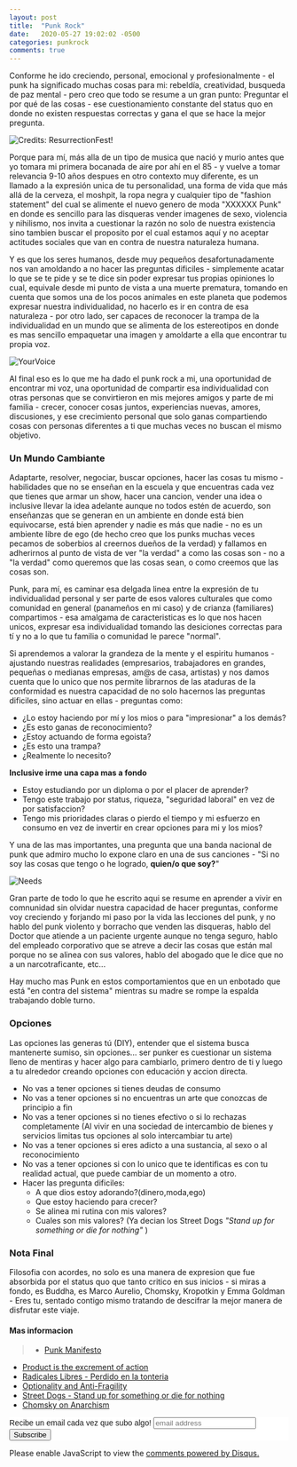 ```yaml
---
layout: post
title:  "Punk Rock"
date:   2020-05-27 19:02:02 -0500
categories: punkrock
comments: true
---
```


Conforme he ido creciendo, personal, emocional y profesionalmente - el punk ha significado muchas cosas para mi: rebeldía,  creatividad, busqueda de paz mental - pero creo que todo se resume a un gran punto: Preguntar el por qué de las cosas - ese cuestionamiento constante del status quo en donde no existen respuestas correctas y gana el que se hace la mejor pregunta.

![Credits: ResurrectionFest!](https://i.ytimg.com/vi/lK_1C_KGGFQ/maxresdefault.jpg "Foto: Youtube - User: ResurrectionFest")

Porque para mí, más alla de un tipo de musica que nació y murio antes que yo tomara mi primera bocanada de aire por ahí en el 85 - y vuelve a tomar relevancia 9-10 años despues en otro contexto muy diferente, es un llamado a la expresión unica de tu personalidad, una forma de vida que más allá de la cerveza, el moshpit, la ropa negra y cualquier tipo de "fashion statement" del cual se alimente el nuevo genero de moda "XXXXXX Punk" en donde es sencillo para las disqueras vender imagenes de sexo, violencia y nihilismo, nos invita a cuestionar la razón no solo de nuestra existencia sino tambien buscar el proposito por el cual estamos aquí y no aceptar actitudes sociales que van en contra de nuestra naturaleza humana.

Y es que los seres humanos, desde muy pequeños desafortunadamente nos van amoldando a no hacer las preguntas dificiles - simplemente acatar lo que se te pide y se te dice sin poder expresar tus propias opiniones lo cual, equivale desde mi punto de vista a una muerte prematura, tomando en cuenta que somos una de los pocos animales en este planeta que podemos expresar nuestra individualidad, no hacerlo es ir en contra de esa naturaleza - por otro lado, ser capaces de reconocer la trampa de la individualidad en un mundo que se alimenta de los estereotipos en donde es mas sencillo empaquetar una imagen y amoldarte a ella que encontrar tu propia voz.

![YourVoice](https://i0.wp.com/vashivisuals.com/wp-content/uploads/2013/06/ImprovTempe-4.jpg "Foto: vashivisuals.com/home/")

Al final eso es lo que me ha dado el punk rock a mi, una oportunidad de encontrar mi voz, una oportunidad de compartir esa individualidad con otras personas que se convirtieron en mis mejores amigos y parte de mi familia - crecer, conocer cosas juntos, experiencias nuevas, amores, discusiones, y ese crecimiento personal que solo ganas compartiendo cosas con personas diferentes a ti que muchas veces no buscan el mismo objetivo.

### Un Mundo Cambiante ###
Adaptarte, resolver, negociar, buscar opciones, hacer las cosas tu mismo - habilidades que no se enseñan en la escuela y que encuentras cada vez que tienes que armar un show, hacer una cancion, vender una idea o inclusive llevar la idea adelante aunque no todos estén de acuerdo, son enseñanzas que se generan en un ambiente en donde está bien equivocarse, está bien aprender y nadie es más que nadie - no es un ambiente libre de ego (de hecho creo que los punks muchas veces pecamos de soberbios al creernos dueños de la verdad) y fallamos en adherirnos al punto de vista de ver "la verdad" a como las cosas son - no a "la verdad" como queremos que las cosas sean, o como creemos que las cosas son.

Punk, para mí, es caminar esa delgada linea entre la expresión de tu individualidad personal y ser parte de esos valores culturales que como comunidad en general (panameños en mi caso) y de crianza (familiares) compartimos - esa amalgama de caracteristicas es lo que nos hacen unicos, expresar esa individualidad tomando las desiciones correctas para tí y no a lo que tu familia o comunidad le parece "normal".

Si aprendemos a valorar la grandeza de la mente y el espiritu humanos - ajustando nuestras realidades (empresarios, trabajadores en grandes, pequeñas o medianas empresas, am@s de casa, artistas) y nos damos cuenta que lo unico que nos permite librarnos de las ataduras de la conformidad es nuestra capacidad de no solo hacernos las preguntas dificiles, sino actuar en ellas - preguntas como:
  + ¿Lo estoy haciendo por mí y los mios o para "impresionar" a los demás?
  + ¿Es esto ganas de reconocimiento?
  + ¿Estoy actuando de forma egoista?
  + ¿Es esto una trampa?
  + ¿Realmente lo necesito?

**Inclusive irme una capa mas a fondo**
 + Estoy estudiando por un diploma o por el placer de aprender?
 + Tengo este trabajo por status, riqueza, "seguridad laboral" en vez de por satisfaccion?
 + Tengo mis prioridades claras o pierdo el tiempo y mi esfuerzo en consumo en vez de invertir en crear opciones para mi y los mios?

Y una de las mas importantes, una pregunta que una banda nacional de punk que admiro mucho lo expone claro en una de sus canciones - "Si no soy las cosas que tengo o he logrado, **quien/o que soy?**"

![Needs](https://cloudfront.crimethinc.com/assets/articles/2020/05/07/1.jpg "Foto: Crimethic.com/")

Gran parte de todo lo que he escrito aqui se resume en aprender a vivir en comnunidad sin olvidar nuestra capacidad de hacer preguntas, conforme voy creciendo y forjando mi paso por la vida las lecciones del punk, y no hablo del punk violento y borracho que venden las disqueras, hablo del Doctor que atiende a un paciente urgente aunque no tenga seguro, hablo del empleado corporativo que se atreve a decir las cosas que están mal porque no se alinea con sus valores, hablo del abogado que le dice que no a un narcotraficante, etc...

Hay mucho mas Punk en estos comportamientos que en un enbotado que está "en contra del sistema" mientras su madre se rompe la espalda trabajando doble turno.

### Opciones ###
 Las opciones las generas tú (DIY), entender que el sistema busca mantenerte sumiso, sin opciones... ser punker es cuestionar un sistema lleno de mentiras y hacer algo para cambiarlo, primero dentro de ti y luego a tu alrededor creando opciones con educación y accion directa.

- No vas a tener opciones si tienes deudas de consumo
- No vas a tener opciones si no encuentras un arte que conozcas de principio a fin
- No vas a tener opciones si no tienes efectivo o si lo rechazas completamente (Al vivir en una sociedad de intercambio de bienes y servicios limitas tus opciones al solo intercambiar tu arte)
- No vas a tener opciones si eres adicto a una sustancia, al sexo o al reconocimiento
- No vas a tener opciones si con lo unico que te identificas es con tu realidad actual, que puede cambiar de un momento a otro.
- Hacer las pregunta dificiles:
  -   A que dios estoy adorando?(dinero,moda,ego)
  -   Que estoy haciendo para crecer?
  -   Se alinea mi rutina con mis valores?
  -   Cuales son mis valores? (Ya decian los Street Dogs *"Stand up for something or die for nothing"* )

### Nota Final ###
Filosofia con acordes, no solo es una manera de expresion que fue absorbida por el status quo que tanto critico en sus inicios - si miras a fondo, es Buddha, es Marco Aurelio, Chomsky, Kropotkin y Emma Goldman - Eres tu, sentado contigo mismo tratando de descifrar la mejor manera de disfrutar este viaje.

#### Mas informacion ####
>+ [Punk Manifesto](https://punxinsolidarity.com/2013/10/22/punk-manifesto-by-greg-graffin/)
+ [Product is the excrement of action](https://crimethinc.com/2000/09/11/product-is-the-excrement-of-action)
+ [Radicales Libres - Perdido en la tonteria](https://open.spotify.com/track/2C8l0vFdgVZkzs2UDoleFc?si=9X2BlYQYQDiFmKKUtVvVLA)
+ [Optionality and Anti-Fragility](https://andypeytonlearninglog.myblog.arts.ac.uk/2018/10/30/optionality-antifragility/)
+ [Street Dogs - Stand up for something or die for nothing](https://open.spotify.com/track/3ZzUwe88vb0XKSFTY3Zb1g?si=qSbZSXRwRXW2auZ9KreLDA)
+ [Chomsky on Anarchism](https://www.alternet.org/2013/05/noam-chomsky-kind-anarchism-i-believe-and-whats-wrong-libertarians/)
<!-- Begin Mailchimp Signup Form -->
<link href="//cdn-images.mailchimp.com/embedcode/slim-10_7.css" rel="stylesheet" type="text/css">
<style type="text/css">
	#mc_embed_signup{background:#fff; clear:left; font:14px Helvetica,Arial,sans-serif; }
	/* Add your own Mailchimp form style overrides in your site stylesheet or in this style block.
	   We recommend moving this block and the preceding CSS link to the HEAD of your HTML file. */
</style>
<div id="mc_embed_signup">
<form action="https://github.us10.list-manage.com/subscribe/post?u=465a624eb72975d9946936fb4&amp;id=43ee4f7817" method="post" id="mc-embedded-subscribe-form" name="mc-embedded-subscribe-form" class="validate" target="_blank" novalidate>
    <div id="mc_embed_signup_scroll">
	<label for="mce-EMAIL">Recibe un email cada vez que subo algo! </label>
	<input type="email" value="" name="EMAIL" class="email" id="mce-EMAIL" placeholder="email address" required>
    <!-- real people should not fill this in and expect good things - do not remove this or risk form bot signups-->
    <div style="position: absolute; left: -5000px;" aria-hidden="true"><input type="text" name="b_465a624eb72975d9946936fb4_43ee4f7817" tabindex="-1" value=""></div>
    <div class="clear"><input type="submit" value="Subscribe" name="subscribe" id="mc-embedded-subscribe" class="button"></div>
    </div>
</form>
</div>

<!--End mc_embed_signup-->

<div id="disqus_thread"></div>
<script>

/**
*  RECOMMENDED CONFIGURATION VARIABLES: EDIT AND UNCOMMENT THE SECTION BELOW TO INSERT DYNAMIC VALUES FROM YOUR PLATFORM OR CMS.
*  LEARN WHY DEFINING THESE VARIABLES IS IMPORTANT: https://disqus.com/admin/universalcode/#configuration-variables*/
/*
var disqus_config = function () {
this.page.url = PAGE_URL;  // Replace PAGE_URL with your page's canonical URL variable
this.page.identifier = PAGE_IDENTIFIER; // Replace PAGE_IDENTIFIER with your page's unique identifier variable
};
*/
(function() { // DON'T EDIT BELOW THIS LINE
var d = document, s = d.createElement('script');
s.src = 'https://petesect18-github-io-notas.disqus.com/embed.js';
s.setAttribute('data-timestamp', +new Date());
(d.head || d.body).appendChild(s);
})();
</script>
<noscript>Please enable JavaScript to view the <a href="https://disqus.com/?ref_noscript">comments powered by Disqus.</a></noscript>

<script id="dsq-count-scr" src="//petesect18-github-io-notas.disqus.com/count.js" async></script>              
